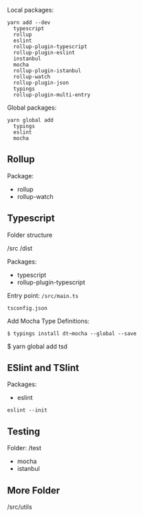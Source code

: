 Local packages:

```
yarn add --dev 
  typescript 
  rollup 
  eslint 
  rollup-plugin-typescript 
  rollup-plugin-eslint
  instanbul
  mocha
  rollup-plugin-istanbul
  rollup-watch
  rollup-plugin-json
  typings
  rollup-plugin-multi-entry
```

Global packages:
```
yarn global add
  typings
  eslint
  mocha
```

## Rollup

Package:
* rollup
* rollup-watch


## Typescript

Folder structure

/src
/dist

Packages:
* typescript
* rollup-plugin-typescript

Entry point: `/src/main.ts`

`tsconfig.json`

Add Mocha Type Definitions:

```
$ typings install dt~mocha --global --save
```

$ yarn global add tsd

## ESlint and TSlint

Packages:
* eslint

```
eslint --init
```

## Testing

Folder:
/test

* mocha
* istanbul

## More Folder

/src/utils


